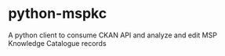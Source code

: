 # python-mspkc
A python client to consume CKAN API and analyze and edit MSP Knowledge Catalogue records
